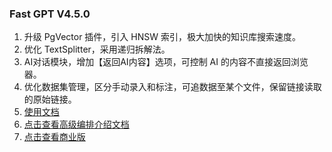 ### Fast GPT V4.5.0

1. 升级 PgVector 插件，引入 HNSW 索引，极大加快的知识库搜索速度。
2. 优化 TextSplitter，采用递归拆解法。
3. AI对话模块，增加【返回AI内容】选项，可控制 AI 的内容不直接返回浏览器。
4. 优化数据集管理，区分手动录入和标注，可追数据至某个文件，保留链接读取的原始链接。
5. [使用文档](https://doc.fastgpt.run/docs/intro/)
6. [点击查看高级编排介绍文档](https://doc.fastgpt.run/docs/workflow)
7. [点击查看商业版](https://doc.fastgpt.run/docs/commercial/)
